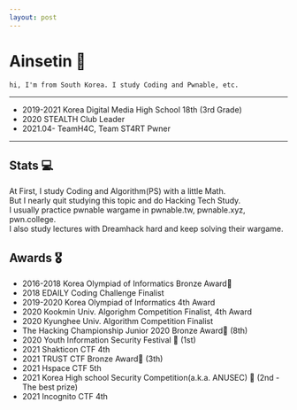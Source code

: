 ```yaml
---
layout: post
---
```


# Ainsetin 💯
`hi, I'm from South Korea. I study Coding and Pwnable, etc.`

---

- 2019-2021 Korea Digital Media High School 18th (3rd Grade)
- 2020 STEALTH Club Leader
- 2021.04- TeamH4C, Team ST4RT Pwner

---

## Stats 💻  
At First, I study Coding and Algorithm(PS) with a little Math.  
But I nearly quit studying this topic and do Hacking Tech Study.  
I usually practice pwnable wargame in pwnable.tw, pwnable.xyz, pwn.college.  
I also study lectures with Dreamhack hard and keep solving their wargame.

## Awards 🎖

- 2016-2018 Korea Olympiad of Informatics Bronze Award🥉  
- 2018 EDAILY Coding Challenge Finalist  
- 2019-2020 Korea Olympiad of Informatics 4th Award  
- 2020 Kookmin Univ. Algorighm Competition Finalist, 4th Award  
- 2020 Kyunghee Univ. Algorithm Competition Finalist  
- The Hacking Championship Junior 2020 Bronze Award🥉 (8th)  
- 2020 Youth Information Security Festival 🥇 (1st)  
- 2021 Shakticon CTF 4th  
- 2021 TRUST CTF Bronze Award🥉 (3th)  
- 2021 Hspace CTF 5th  
- 2021 Korea High school Security Competition(a.k.a. ANUSEC) 🥇 (2nd - The best prize)  
- 2021 Incognito CTF 4th

